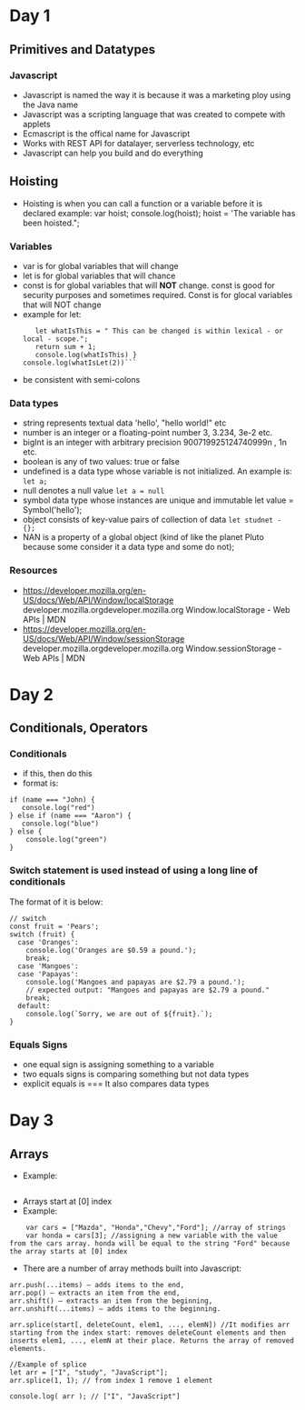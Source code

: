 # Day 1
## Primitives and Datatypes 
### Javascript 
- Javascript is named the way it is because it was a marketing ploy using the Java name 
- Javascript was a scripting language that was created to compete with applets
- Ecmascript is the offical name for Javascript
- Works with REST API for datalayer, serverless technology, etc
- Javascript can help you build and do everything 
## Hoisting 
- Hoisting is when you can call a function or a variable before it is declared
example:
var hoist;
console.log(hoist);
hoist = 'The variable has been hoisted.";
### Variables
- var is for global variables that will change
- let is for global variables that will chance
- const is for global variables that will **NOT** change. const is good for security purposes and sometimes required. Const is for glocal variables that will NOT change
- example for let:
  ```function WhatIsLet(sum) {
     let whatIsThis = " This can be changed is within lexical - or local - scope.";
     return sum + 1;  
     console.log(whatIsThis) }
  console.log(whatIsLet(2))```
- be consistent with semi-colons
### Data types
- string represents textual data	'hello', "hello world!" etc
- number is an integer or a floating-point number	3, 3.234, 3e-2 etc.
- bigInt is an integer with arbitrary precision	900719925124740999n , 1n etc.
- boolean	is any of two values: true or false
- undefined	is a data type whose variable is not initialized. An example is:
```let a;```
- null denotes a null value	```let a = null```
- symbol data type whose instances are unique and immutable	let value = Symbol('hello');
- object consists of key-value pairs of collection of data	``let studnet - {};``
- NAN is a property of a global object (kind of like the planet Pluto because some consider it a data type and some do not);
### Resources
- https://developer.mozilla.org/en-US/docs/Web/API/Window/localStorage 
developer.mozilla.orgdeveloper.mozilla.org
Window.localStorage - Web APIs | MDN
- https://developer.mozilla.org/en-US/docs/Web/API/Window/sessionStorage
developer.mozilla.orgdeveloper.mozilla.org
Window.sessionStorage - Web APIs | MDN

# Day 2
## Conditionals, Operators
### Conditionals
- if this, then do this 
- format is:
```
if (name === "John) {
   console.log("red")
} else if (name === "Aaron") {
   console.log("blue")
} else {
    console.log("green")
}
```
### Switch statement is used instead of using a long line of conditionals
The format of it is below:
```
// switch
const fruit = 'Pears';
switch (fruit) {
  case 'Oranges':
    console.log('Oranges are $0.59 a pound.');
    break;
  case 'Mangoes':
  case 'Papayas':
    console.log('Mangoes and papayas are $2.79 a pound.');
    // expected output: "Mangoes and papayas are $2.79 a pound."
    break;
  default:
    console.log(`Sorry, we are out of ${fruit}.`);
}
```
### Equals Signs 
- one equal sign is assigning something to a variable
- two equals signs is comparing something but not data types  
- explicit equals is === 
It also compares data types

# Day 3
## Arrays
- Example: 
``` var newArray = [1, 2, 3, 4] //an array is enclosed by brackets and each value is separated by commas. Arrays are declared with a variable by using let, const, or var depending on whether the items in the array with be changed or not.

```
- Arrays start at [0] index
- Example:
``` var numbers = [1,2,3,5,8]; //array of numbers
    var cars = ["Mazda", "Honda","Chevy","Ford"]; //array of strings
    var honda = cars[3]; //assigning a new variable with the value from the cars array. honda will be equal to the string "Ford" because the array starts at [0] index
 ```
 - There are a number of array methods built into Javascript:
```
arr.push(...items) – adds items to the end,
arr.pop() – extracts an item from the end,
arr.shift() – extracts an item from the beginning,
arr.unshift(...items) – adds items to the beginning. 

arr.splice(start[, deleteCount, elem1, ..., elemN]) //It modifies arr starting from the index start: removes deleteCount elements and then inserts elem1, ..., elemN at their place. Returns the array of removed elements.

//Example of splice
let arr = ["I", "study", "JavaScript"];
arr.splice(1, 1); // from index 1 remove 1 element

console.log( arr ); // ["I", "JavaScript"] 
```
